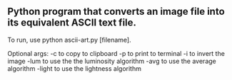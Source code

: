 ## Python program that converts an image file into its equivalent ASCII text file.

To run, use python ascii-art.py [filename].

Optional args:
-c to copy to clipboard
-p to print to terminal
-i to invert the image
-lum to use the the luminosity algorithm
-avg to use the average algorithm
-light to use the lightness algorithm
